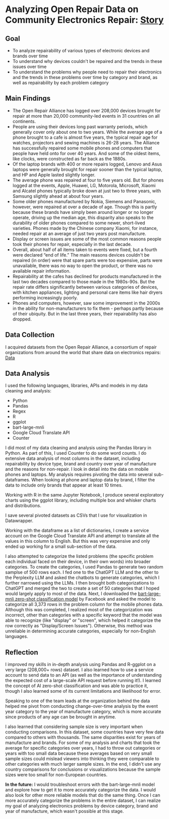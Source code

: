# Analyzing Open Repair Data on Community Electronics Repair: [Story](https://annikamcginnis.github.io/electronics-repair/)

## Goal
- To analyze repairability of various types of electronic devices and brands over time
- To understand why devices couldn't be repaired and the trends in these issues over time
- To understand the problems why people need to repair their electronics and the trends in these problems over time by category and brand, as well as repairability by each problem category

## Main Findings

- The Open Repair Alliance has logged over 208,000 devices brought for repair at more than 20,000 community-led events in 31 countries on all continents.
- People are using their devices long past warranty periods, which generally cover only about one to two years. While the average age of a phone brought to a cafe is almost five years, the typical repair age for watches, projectors and sewing machines is 26-28 years. The Alliance has successfully repaired some mobile phones and computers that people have held onto for over 40 years. And some of the oldest items, like clocks, were constructed as far back as the 1880s.
- Of the laptop brands with 400 or more repairs logged, Lenovo and Asus laptops were generally brought for repair sooner than the typical laptop, and HP and Apple lasted slightly longer.
- The average phone was repaired at four to five years old. But for phones logged at the events, Apple, Huawei, LG, Motorola, Microsoft, Xiaomi and Alcatel phones typically broke down at just two to three years, with Samsung slightly ahead at about four years.
- Some older phones manufactured by Nokia, Siemens and Panasonic, however, were repaired at over a decade of age. Though this is partly because these brands have simply been around longer or no longer operate, driving up the median age, this disparity also speaks to the durability of older phones compared to some newer, short-lived varieties. Phones made by the Chinese company Xiaomi, for instance, needed repair at an average of just two years post manufacture.
- Display or screen issues are some of the most common reasons people took their phones for repair, especially in the last decade.
- Overall, about half of all items taken to events were fixed, but a fourth were declared “end of life.” The main reasons devices couldn't be repaired (in order) were that spare parts were too expensive, parts were unavailable, there was no way to open the product, or there was no available repair information.
- Repairability at the cafes has declined for products manufactured in the last two decades compared to those made in the 1980s-90s. But the repair rate differs significantly between various categories of devices, with kitchen appliances, lighting and personal care items like hair dryers performing increasingly poorly.
- Phones and computers, however, saw some improvement in the 2000s in the ability for non-manufacturers to fix them - perhaps partly because of their ubiquity. But in the last three years, their repairability has also dropped.
  
## Data Collection
I acquired datasets from the Open Repair Alliance, a consortium of repair organizations from around the world that share data on electronics repairs: [Data](https://openrepair.org/open-data/downloads/)
  
## Data Analysis
I used the following languages, libraries, APIs and models in my data cleaning and analysis: 
- Python
- Pandas
- Regex
- R
- ggplot
- bart-large-mnli
- Google Cloud Translate API
- Counter

I did most of my data cleaning and analysis using the Pandas library in Python. As part of this, I used Counter to do some word counts. I do extensive data analysis of most columns in the dataset, including repairability by device type, brand and country over year of manufacture and the reasons for non-repair. I look in detail into the data on mobile phones and laptops. My analysis requires pivoting the data into several sub-dataframes. When looking at phone and laptop data by brand, I filter the data to include only brands that appear at least 10 times. 

Working with R in the same Jupyter Notebook, I produce several exploratory charts using the ggplot library, including multiple box and whisker charts and distributions.

I save several pivoted datasets as CSVs that I use for visualization in Datawrapper.

Working with the dataframe as a list of dictionaries, I create a service account on the Google Cloud Translate API and attempt to translate all the values in this column to English. But this was very expensive and only ended up working for a small sub-section of the data.

I also attempted to categorize the listed problems (the specific problem each individual faced on their device, in their own words) into broader categories. To create the categories, I used Pandas to generate two random samplse of 500 rows each. I fed one to the ChatGPT LLM and the other to the Perplexity LLM and asked the chatbots to generate categories, which I further narrowed using the LLMs. I then brought both categorizations to ChatGPT and merged the two to create a set of 50 categories that I hoped would largely apply to most of the data. Next, I downloaded the [bart-large-mnli zero-shot classification model](https://huggingface.co/facebook/bart-large-mnli) by Facebook and asked the model to categorize all 3,373 rows in the problem column for the mobile phones data. Although this was completed, I realized most of the categorization was incorrect, other than categories with a specific keyword that the model was able to recognize (like "display" or "screen", which helped it categorize the row correctly as "Display/Screen Issues"). Otherwise, this method was unreliable in determining accurate categories, especially for non-English languages. 


## Reflection
I improved my skills in in-depth analysis using Pandas and R-ggplot on a very large (208,000+ rows) dataset. I also learned how to use a service account to send data to an API (as well as the importance of understanding the expected cost of a large-scale API request before running it!). I learned the concept of AI zero-shot classification and was able to practice it, though I also learned some of its current limitations and likelihood for error. 

Speaking to one of the team leads at the organization behind the data helped me pivot from conducting change-over-time analysis by the event year category to the year of manufacture category, which is more accurate since products of any age can be brought in anytime. 

I also learned that considering sample size is very important when conducting comparisons. In this dataset, some countries have very few data compared to others with thousands. The same disparities exist for years of manufacture and brands. For some of my analysis and charts that took the average for specific categories over years, I had to throw out categories or years with too small data because these averages based on very small sample sizes could mislead viewers into thinking they were comparable to other categories with much larger sample sizes. In the end, I didn't use any country comparisons for conclusions or visualizations because the sample sizes were too small for non-European countries.

**In the future:** 
I would troubleshoot errors with the bart-large-mnli model and explore how to get it to more accurately categorize the data. I would also look for other more reliable models that do the same thing. Once I can more accurately categorize the problems in the entire dataset, I can realize my goal of analyzing electronics problems by device category, brand and year of manufacture, which wasn't possible at this stage.
